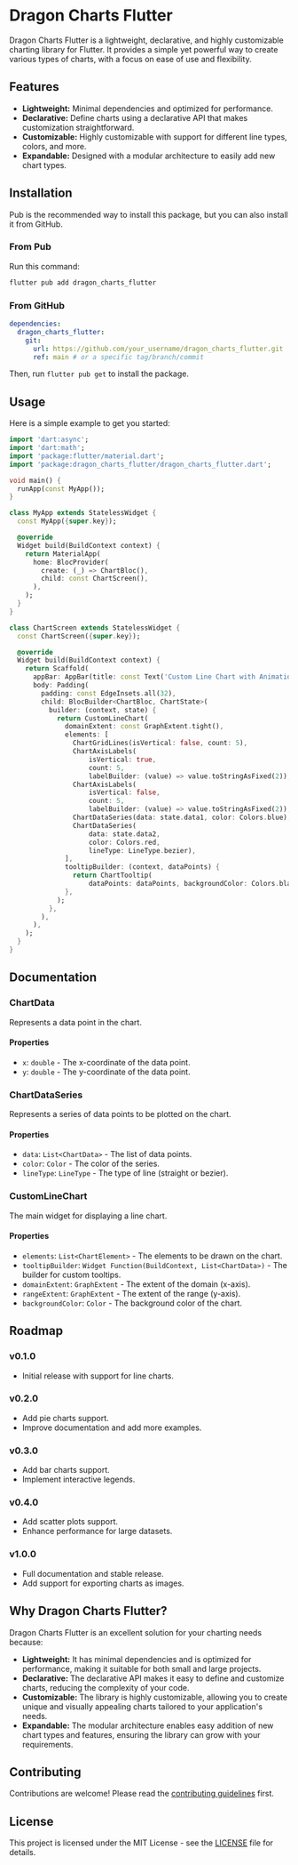 # Dragon Charts Flutter

Dragon Charts Flutter is a lightweight, declarative, and highly customizable charting library for Flutter. It provides a simple yet powerful way to create various types of charts, with a focus on ease of use and flexibility.

## Features

- **Lightweight:** Minimal dependencies and optimized for performance.
- **Declarative:** Define charts using a declarative API that makes customization straightforward.
- **Customizable:** Highly customizable with support for different line types, colors, and more.
- **Expandable:** Designed with a modular architecture to easily add new chart types.

## Installation

Pub is the recommended way to install this package, but you can also install it from GitHub.

### From Pub

Run this command:

```bash
flutter pub add dragon_charts_flutter
```


### From GitHub

```yaml
dependencies:
  dragon_charts_flutter:
    git:
      url: https://github.com/your_username/dragon_charts_flutter.git
      ref: main # or a specific tag/branch/commit
```

Then, run `flutter pub get` to install the package.

## Usage

Here is a simple example to get you started:

```dart
import 'dart:async';
import 'dart:math';
import 'package:flutter/material.dart';
import 'package:dragon_charts_flutter/dragon_charts_flutter.dart';

void main() {
  runApp(const MyApp());
}

class MyApp extends StatelessWidget {
  const MyApp({super.key});

  @override
  Widget build(BuildContext context) {
    return MaterialApp(
      home: BlocProvider(
        create: (_) => ChartBloc(),
        child: const ChartScreen(),
      ),
    );
  }
}

class ChartScreen extends StatelessWidget {
  const ChartScreen({super.key});

  @override
  Widget build(BuildContext context) {
    return Scaffold(
      appBar: AppBar(title: const Text('Custom Line Chart with Animation')),
      body: Padding(
        padding: const EdgeInsets.all(32),
        child: BlocBuilder<ChartBloc, ChartState>(
          builder: (context, state) {
            return CustomLineChart(
              domainExtent: const GraphExtent.tight(),
              elements: [
                ChartGridLines(isVertical: false, count: 5),
                ChartAxisLabels(
                    isVertical: true,
                    count: 5,
                    labelBuilder: (value) => value.toStringAsFixed(2)),
                ChartAxisLabels(
                    isVertical: false,
                    count: 5,
                    labelBuilder: (value) => value.toStringAsFixed(2)),
                ChartDataSeries(data: state.data1, color: Colors.blue),
                ChartDataSeries(
                    data: state.data2,
                    color: Colors.red,
                    lineType: LineType.bezier),
              ],
              tooltipBuilder: (context, dataPoints) {
                return ChartTooltip(
                    dataPoints: dataPoints, backgroundColor: Colors.black);
              },
            );
          },
        ),
      ),
    );
  }
}
```

## Documentation

### ChartData

Represents a data point in the chart.

#### Properties

- `x`: `double` - The x-coordinate of the data point.
- `y`: `double` - The y-coordinate of the data point.

### ChartDataSeries

Represents a series of data points to be plotted on the chart.

#### Properties

- `data`: `List<ChartData>` - The list of data points.
- `color`: `Color` - The color of the series.
- `lineType`: `LineType` - The type of line (straight or bezier).

### CustomLineChart

The main widget for displaying a line chart.

#### Properties

- `elements`: `List<ChartElement>` - The elements to be drawn on the chart.
- `tooltipBuilder`: `Widget Function(BuildContext, List<ChartData>)` - The builder for custom tooltips.
- `domainExtent`: `GraphExtent` - The extent of the domain (x-axis).
- `rangeExtent`: `GraphExtent` - The extent of the range (y-axis).
- `backgroundColor`: `Color` - The background color of the chart.

## Roadmap

### v0.1.0

- Initial release with support for line charts.

### v0.2.0

- Add pie charts support.
- Improve documentation and add more examples.

### v0.3.0

- Add bar charts support.
- Implement interactive legends.

### v0.4.0

- Add scatter plots support.
- Enhance performance for large datasets.

### v1.0.0

- Full documentation and stable release.
- Add support for exporting charts as images.

## Why Dragon Charts Flutter?

Dragon Charts Flutter is an excellent solution for your charting needs because:

- **Lightweight:** It has minimal dependencies and is optimized for performance, making it suitable for both small and large projects.
- **Declarative:** The declarative API makes it easy to define and customize charts, reducing the complexity of your code.
- **Customizable:** The library is highly customizable, allowing you to create unique and visually appealing charts tailored to your application's needs.
- **Expandable:** The modular architecture enables easy addition of new chart types and features, ensuring the library can grow with your requirements.

## Contributing

Contributions are welcome! Please read the [contributing guidelines](CONTRIBUTING.md) first.

## License

This project is licensed under the MIT License - see the [LICENSE](LICENSE.md) file for details.